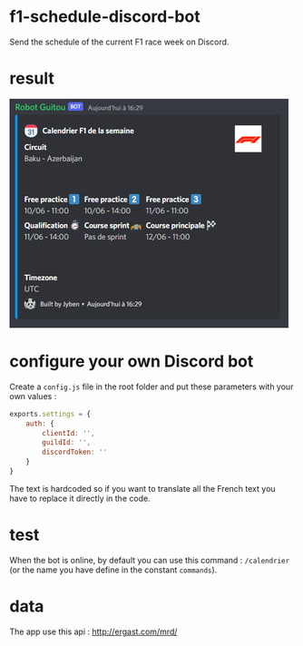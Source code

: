 # f1-schedule-discord-bot
Send the schedule of the current F1 race week on Discord. 

# result

![app](https://github.com/Jyben/f1-schedule-discord-bot/blob/main/assets/robotguitou.PNG)

# configure your own Discord bot

Create a `config.js` file in the root folder and put these parameters with your own values : 

````javascript
exports.settings = {
    auth: {
        clientId: '',
        guildId: '',
        discordToken: ''
    }
}
````

The text is hardcoded so if you want to translate all the French text you have to replace it directly in the code. 

# test

When the bot is online, by default you can use this command : `/calendrier` (or the name you have define in the constant `commands`). 

# data 

The app use this api : http://ergast.com/mrd/